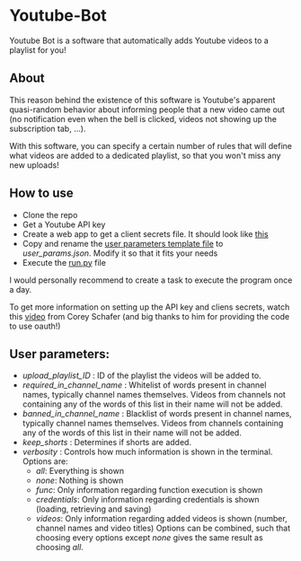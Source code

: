 # Youtube-Bot
Youtube Bot is a software that automatically adds Youtube videos to a playlist for you!
## About
This reason behind the existence of this software is Youtube's apparent quasi-random behavior about informing people that a new video came out (no notification even when the bell is clicked, videos not showing up the subscription tab, ...). 

With this software, you can specify a certain number of rules that will define what videos are added to a dedicated playlist, so that you won't miss any new uploads!

## How to use
* Clone the repo
* Get a Youtube API key
* Create a web app to get a client secrets file. It should look like [this](client_secrets_template.json)
* Copy and rename the [user parameters template file](user_params_template.json) to *user_params.json*. Modify it so that it fits your needs
* Execute the [run.py](run.py) file

I would personally recommend to create a task to execute the program once a day.

To get more information on setting up the API key and cliens secrets, watch this [video](https://www.youtube.com/watch?v=vQQEaSnQ_bs) from Corey Schafer (and big thanks to him for providing the code to use oauth!)

## User parameters:
* *upload_playlist_ID* : ID of the playlist the videos will be added to.
* *required_in_channel_name* : Whitelist of words present in channel names, typically channel names themselves. Videos from channels not containing any of the words of this list in their name will not be added.
* *banned_in_channel_name* : Blacklist of words present in channel names, typically channel names themselves. Videos from channels containing any of the words of this list in their name will not be added.
* *keep_shorts* : Determines if shorts are added.
* *verbosity* : Controls how much information is shown in the terminal. Options are:
  * *all*: Everything is shown
  * *none*: Nothing is shown
  * *func*: Only information regarding function execution is shown
  * *credentials*: Only information regarding credentials is shown (loading, retrieving and saving)
  * *videos*: Only information regarding added videos is shown (number, channel names and video titles)
  Options can be combined, such that choosing every options except *none* gives the same result as choosing *all*.